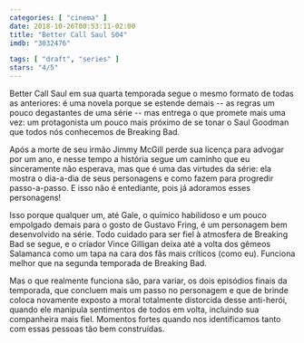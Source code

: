 ```yaml
---
categories: [ "cinema" ]
date: 2018-10-26T00:53:11-02:00
title: "Better Call Saul S04"
imdb: "3032476"

tags: [ "draft", "series" ]
stars: "4/5"
---
```

Better Call Saul em sua quarta temporada segue o mesmo formato de todas as anteriores: é uma novela porque se estende demais -- as regras um pouco degastantes de uma série -- mas entrega o que promete mais uma vez: um protagonista um pouco mais próximo de se tonar o Saul Goodman que todos nós conhecemos de Breaking Bad.

Após a morte de seu irmão Jimmy McGill perde sua licença para advogar por um ano, e nesse tempo a história segue um caminho que eu sinceramente não esperava, mas que é uma das virtudes da série: ela mostra o dia-a-dia de seus personagens e como fazem para progredir passo-a-passo. E isso não é entediante, pois já adoramos esses personagens!

Isso porque qualquer um, até Gale, o químico habilidoso e um pouco empolgado demais para o gosto de Gustavo Fring, é um personagem bem desenvolvido na série. Todo cuidado para ser fiel à atmosfera de Breaking Bad se segue, e o criador Vince Gilligan deixa até a volta dos gêmeos Salamanca como um tapa na cara dos fãs mais críticos (como eu). Funciona melhor que na segunda temporada de Breaking Bad.

Mas o que realmente funciona são, para variar, os dois episódios finais da temporada, que concluem mais um passo no personagem e que de brinde coloca novamente exposto a moral totalmente distorcida desse anti-herói, quando ele manipula sentimentos de todos em volta, incluindo sua companheira mais fiel. Momentos fortes quando nos identificamos tanto com essas pessoas tão bem construídas.
